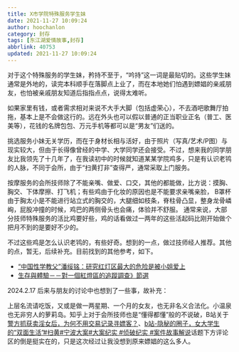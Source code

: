```yaml
---
title: X市学院特殊服务学生妹
date: 2021-11-27 10:09:24
author: hoochanlon
category: 封存
tags: [东江湖爱情故事,封存]
abbrlink: 40753
updated: 2021-11-27 10:09:24
---
```


对于这个特殊服务的学生妹，矜持不至于，“吟持”这一词是最贴切的。这些学生妹通常是外地的，读完本科顺手在落脚点上业了，而在本地她们怕遇到嫖娼的亲戚朋友，也怕被亲戚朋友知道后指指点点，说得太难听。

如果家里有钱，或者需求相对来说不大手大脚（包括虚荣心），不去酒吧歌舞厅拍拖，基本上是不会做这行的。远在外头也可以假以普通的正当职业正名（普工、医美等），花钱的名牌包包、万元手机等都可以是“男友”们送的。

挑选服务小妹无关学历，而在于身材长相与活好，由于照片（写真/艺术/P图）与现实较大，但由于长得像曾经的中学、大学同学还会接受。不过，想来我的同学朋友比我领先了十几年了，在我读初中的时候就知道某某学院鸡多，只是有认识老鸨的人脉，不同于会所，由于“扫黄打非”查得严，通常采取上门服务。

<!-- more -->

按摩服务的会所技师除了不能亲嘴、做爱、口交，其他的都能做，比方说：摸胸、胸交、下体摩擦、打飞机；有些鸡由于化妆的原因也是不能要求亲嘴亲脸，
B罩杯由于胸太小是不能进行站立式的胸交的，大腿细如枝条，脊柱骨凸显，整身龙骨嶙峋，屁股冲撞的时候，鸡巴的两侧骨头也会痛，体验并不舒服。
通常来说，大部分技师特殊服务的活比鸡要好些，鸡的话看做过一两年的这些活起码比刚开始做个把月不到的是要好不少的。

不过这些鸡是怎么认识老鸨的，有些好奇。想到的一点，做过技师经人推荐。其他的点，暂无，后续补充。目前找到的其他参考，如下。

* [“中国性学教父”潘绥铭：研究红灯区最大的危险是被小姐爱上](https://www.yicai.com/news/3508431.html)
* [生存與體驗－－對一個紅燈區的追蹤調查》節選](https://sex.ncu.edu.tw/news_archive/?p=3102)


2024.2.17 后来与朋友的讨论中也想到了一些事，故补充：

上层名流请吃饭，又或是做一两星期、一个月的女友，也无非名义合法化。小温泉也无非穷人的萝莉岛。知乎上对于会所技师也是“懂得都懂”般的不说破，B站关于[警方抓获卖淫女后，为何不用交易记录寻嫖客？](https://www.bilibili.com/video/BV1jC4y1S7aP)、[b站-隐秘的圈子，女大学生的“双面生活”#扫黄#宁波大案#大案纪实 #侦破纪实 #案件故事解说](https://www.bilibili.com/video/BV1ST4y1b7d3)话题下方评论区的倒是挺实在的，只是这次经过让我没想到原来嫖娼的这么多人。

